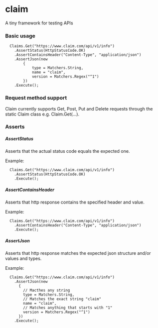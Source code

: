 # claim
A tiny framework for testing APIs

### Basic usage
```
  Claims.Get("https://www.claim.com/api/v1/info")
    .AssertStatus(HttpStatusCode.OK)
    .AssertContainsHeader("Content-Type", "application/json")
    .AssertJson(new
        {
            type = Matchers.String,
            name = "claim",
            version = Matchers.Regex("^1")
        })
    .Execute();
```

### Request method support
Claim currently supports Get, Post, Put and Delete requests through the 
static Claim class e.g. Claim.Get(...).

### Asserts
##### AssertStatus
Asserts that the actual status code equals the expected one.

Example:
```
  Claims.Get("https://www.claim.com/api/v1/info")
    .AssertStatus(HttpStatusCode.OK)
    .Execute();
```
##### AssertContainsHeader
Asserts that http response contains the specified header and value.

Example:
```
  Claims.Get("https://www.claim.com/api/v1/info")
    .AssertContainsHeader("Content-Type", "application/json")
    .Execute();
```

##### AssertJson
Asserts that http response matches the expected json structure and/or values and types.

Example:
```
  Claims.Get("https://www.claim.com/api/v1/info")
    .AssertJson(new
      {
        // Macthes any string
        type = Matchers.String,
        // Matches the exact string "claim"
        name = "claim",
        // Matches anything that starts with "1"
        version = Matchers.Regex("^1")
      })
    .Execute();
```

